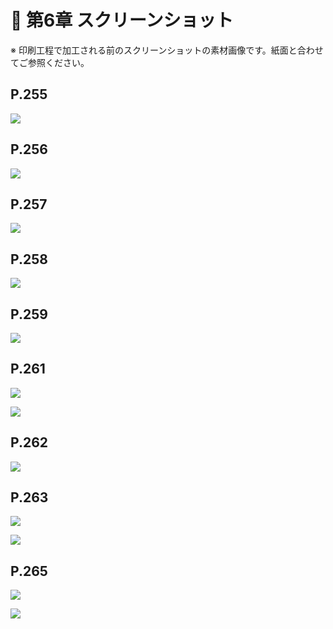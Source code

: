 # 📕 第6章 スクリーンショット

※ 印刷工程で加工される前のスクリーンショットの素材画像です。紙面と合わせてご参照ください。

## P.255

![](../screenshots/p255.png)

## P.256

![](../screenshots/p256.png)

## P.257

![](../screenshots/p257.png)

## P.258

![](../screenshots/p258.png)

## P.259

![](../screenshots/p259.png)

## P.261

![](../screenshots/p261.png)

![](../screenshots/p261_2.png)

## P.262

![](../screenshots/p262.png)

## P.263

![](../screenshots/p263.png) 

![](../screenshots/p263_2.png)

## P.265

![](../screenshots/p265.png) 

![](../screenshots/p265_2.png)
